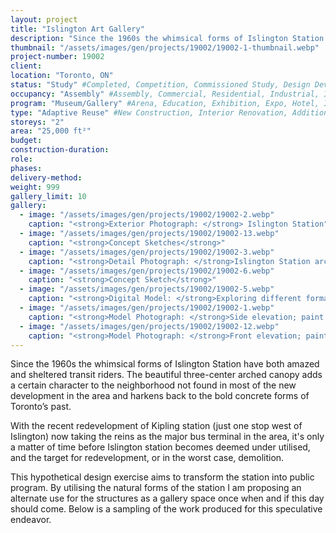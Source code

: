 ```yaml
---
layout: project 
title: "Islington Art Gallery"
description: "Since the 1960s the whimsical forms of Islington Station have both amazed and sheltered transit riders. The beautiful three-center arched canopy adds a certain character to the neighborhood not found in most of the new development in the area and harkens back to the bold concrete forms of Toronto’s past."
thumbnail: "/assets/images/gen/projects/19002/19002-1-thumbnail.webp"
project-number: 19002
client: 
location: "Toronto, ON"
status: "Study" #Completed, Competition, Commissioned Study, Design Development, Construction, Demolished, Study
occupancy: "Assembly" #Assembly, Commercial, Residential, Industrial, Institutional   
program: "Museum/Gallery" #Arena, Education, Exhibition, Expo, Hotel, Industrial, Industry, Infrastructure, Landscape, Leisure, Library, Masterplan, Mixed Use, Museum/Gallery, Office, Parking, Publicspace, Religion, Research, Residential, Restaurant/Bar, Retail, Scenography, Services, Theatre
type: "Adaptive Reuse" #New Construction, Interior Renovation, Addition, Adaptive Reuse
storeys: "2"
area: "25,000 ft²"
budget: 
construction-duration: 
role: 
phases: 
delivery-method: 
weight: 999
gallery_limit: 10
gallery:
  - image: "/assets/images/gen/projects/19002/19002-2.webp"
    caption: "<strong>Exterior Photograph: </strong> Islington Station"
  - image: "/assets/images/gen/projects/19002/19002-13.webp"
    caption: "<strong>Concept Sketches</strong>"
  - image: "/assets/images/gen/projects/19002/19002-3.webp"
    caption: "<strong>Detail Photograph: </strong>Islington Station arch profile."
  - image: "/assets/images/gen/projects/19002/19002-6.webp"
    caption: "<strong>Concept Sketch</strong>"
  - image: "/assets/images/gen/projects/19002/19002-5.webp"
    caption: "<strong>Digital Model: </strong>Exploring different formal solutions for the addition."
  - image: "/assets/images/gen/projects/19002/19002-1.webp"
    caption: "<strong>Model Photograph: </strong>Side elevation; paint on styrofoam model"
  - image: "/assets/images/gen/projects/19002/19002-12.webp"
    caption: "<strong>Model Photograph: </strong>Front elevation; paint on styrofoam model"
---
```

Since the 1960s the whimsical forms of Islington Station have both amazed and sheltered transit riders. The beautiful three-center arched canopy adds a certain character to the neighborhood not found in most of the new development in the area and harkens back to the bold concrete forms of Toronto’s past.

With the recent redevelopment of Kipling station (just one stop west of Islington) now taking the reins as the major bus terminal in the area, it's only a matter of time before Islington station becomes deemed under utilised, and the target for redevelopment, or in the worst case, demolition.

This hypothetical design exercise aims to transform the station into public program. By utilising the natural forms of the station I am proposing an alternate use for the structures as a gallery space once when and if this day should come. Below is a sampling of the work produced for this speculative endeavor.